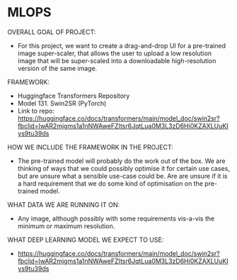 # MLOPS

OVERALL GOAL OF PROJECT:
- For this project, we want to create a drag-and-drop UI for a pre-trained image super-scaler, that allows the user to upload a low resolution image that will be super-scaled into a downloadable high-resolution version of the same image.

FRAMEWORK:
- Huggingface Transformers Repository
- Model 131. Swin2SR (PyTorch)
- Link to repo: https://huggingface.co/docs/transformers/main/model_doc/swin2sr?fbclid=IwAR2mjgms1a1nNWAweFZItsr6JqtLua0M3L3zD6Hi0KZAXLUuKIys9tu39ds

HOW WE INCLUDE THE FRAMEWORK IN THE PROJECT:
- The pre-trained model will probably do the work out of the box. We are thinking of ways that we could possibly optimise it for certain use cases, but are unsure what a sensible use-case could be. Are are unsure if it is a hard requirement that we do some kind of optimisation on the pre-trained model.

WHAT DATA WE ARE RUNNING IT ON:
- Any image, although possibly with some requirements vis-a-vis the minimum or maximum resolution.

WHAT DEEP LEARNING MODEL WE EXPECT TO USE:
- https://huggingface.co/docs/transformers/main/model_doc/swin2sr?fbclid=IwAR2mjgms1a1nNWAweFZItsr6JqtLua0M3L3zD6Hi0KZAXLUuKIys9tu39ds
